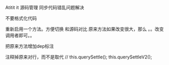 Atitit it 源码管理  同步代码错乱问题解决


不要格式化代码

重新启用一个方法。方便切换 和源码对比
原来方法如果改变很大，那么
。。改变调用者即可。。

把原来方法增加dep标注


注释掉原来对行，而不是取代
//	this.querySettle();
				this.querySettleV2();
